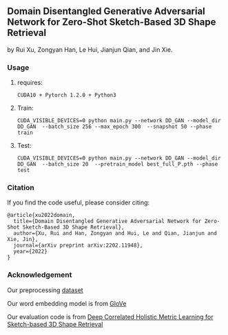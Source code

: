 ## Domain Disentangled Generative Adversarial Network for Zero-Shot Sketch-Based 3D Shape Retrieval

by  Rui Xu, Zongyan Han, Le Hui, Jianjun Qian, and Jin Xie.

### Usage

1. requires:

   ```
   CUDA10 + Pytorch 1.2.0 + Python3
   ```

2. Train:

   ```
   CUDA_VISIBLE_DEVICES=0 python main.py --network DD_GAN --model_dir DD_GAN  --batch_size 256 --max_epoch 300  --snapshot 50 --phase train
   ```

3. Test:

   ```
   CUDA_VISIBLE_DEVICES=0 python main.py --network DD_GAN --model_dir DD_GAN  --batch_size 20  --pretrain_model best_full_P.pth --phase test
   ```



### Citation

If you find the code useful, please consider citing:

```
@article{xu2022domain,
  title={Domain Disentangled Generative Adversarial Network for Zero-Shot Sketch-Based 3D Shape Retrieval},
  author={Xu, Rui and Han, Zongyan and Hui, Le and Qian, Jianjun and Xie, Jin},
  journal={arXiv preprint arXiv:2202.11948},
  year={2022}
}
```

### Acknowledgement
Our preprocessing [dataset](https://drive.google.com/drive/folders/1BCWwOWg0sVA4yuzj2A0hyOZlyBLZaNh6)

Our word embedding model is from [GloVe](https://github.com/stanfordnlp/GloVe)

Our evaluation code is from [Deep Correlated Holistic Metric Learning for Sketch-based 3D Shape Retrieval](https://github.com/csjinxie/Sketch-based-3D-shape-retrieval)
